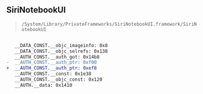## SiriNotebookUI

> `/System/Library/PrivateFrameworks/SiriNotebookUI.framework/SiriNotebookUI`

```diff

   __DATA_CONST.__objc_imageinfo: 0x8
   __DATA_CONST.__objc_selrefs: 0x138
   __AUTH_CONST.__auth_got: 0x14b8
-  __AUTH_CONST.__auth_ptr: 0xf00
+  __AUTH_CONST.__auth_ptr: 0xef8
   __AUTH_CONST.__const: 0x1e38
   __AUTH_CONST.__objc_const: 0x120
   __AUTH.__data: 0x1410

```

